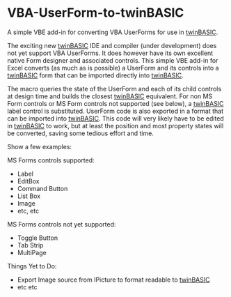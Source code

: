 # VBA-UserForm-to-twinBASIC
A simple VBE add-in for converting VBA UserForms for use in [twinBASIC](https://twinbasic.com/preview.html).

The exciting new [twinBASIC](https://twinbasic.com/preview.html) IDE and compiler (under development) does not yet support VBA UserForms. It does however have its own excellent native Form designer and associated controls. This simple VBE add-in for Excel converts (as much as is possible) a UserForm and its controls into a [twinBASIC](https://twinbasic.com/preview.html) form that can be imported directly into [twinBASIC](https://twinbasic.com/preview.html). 

The macro queries the state of the UserForm and each of its child controls at design time and builds the closest [twinBASIC](https://twinbasic.com/preview.html) equivalent. For non MS Form controls or MS Form controls not supported (see below), a [twinBASIC](https://twinbasic.com/preview.html) label control is substituted. UserForm code is also exported in a format that can be imported into [twinBASIC](https://twinbasic.com/preview.html). This code will very likely have to be edited in [twinBASIC](https://twinbasic.com/preview.html) to work, but at least the position and most property states will be converted, saving some tedious effort and time.

Show a few examples:

MS Forms controls supported:
- Label
- EditBox
- Command Button
- List Box
- Image
- etc, etc

MS Forms controls not yet supported:
- Toggle Button
- Tab Strip
- MultiPage

Things Yet to Do:
- Export Image source from IPicture to format readable to [twinBASIC](https://twinbasic.com/preview.html)
- etc etc
